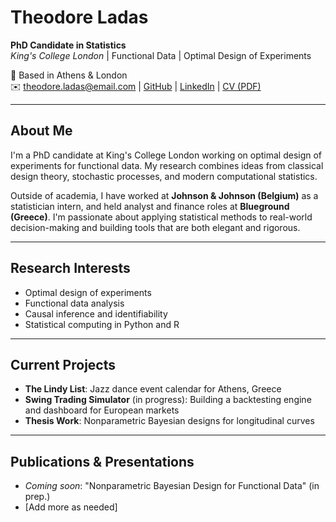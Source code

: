 # Theodore Ladas
**PhD Candidate in Statistics**  
*King's College London* | Functional Data | Optimal Design of Experiments

📍 Based in Athens & London  
✉️ theodore.ladas@email.com | [GitHub](https://github.com/tedoiler) | [LinkedIn](https://linkedin.com/in/yourname) | [CV (PDF)](cv.pdf)

---

## About Me
I'm a PhD candidate at King's College London working on optimal design of experiments for functional data. My research combines ideas from classical design theory, stochastic processes, and modern computational statistics.

Outside of academia, I have worked at **Johnson & Johnson (Belgium)** as a statistician intern, and held analyst and finance roles at **Blueground (Greece)**. I'm passionate about applying statistical methods to real-world decision-making and building tools that are both elegant and rigorous.

---

## Research Interests
- Optimal design of experiments
- Functional data analysis
- Causal inference and identifiability
- Statistical computing in Python and R

---

## Current Projects
- **The Lindy List**: Jazz dance event calendar for Athens, Greece  
- **Swing Trading Simulator** (in progress): Building a backtesting engine and dashboard for European markets  
- **Thesis Work**: Nonparametric Bayesian designs for longitudinal curves

---

## Publications & Presentations
- _Coming soon_: "Nonparametric Bayesian Design for Functional Data" (in prep.)
- [Add more as needed]
